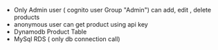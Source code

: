 - Only Admin user ( cognito user Group "Admin") can add, edit , delete products
- anonymous user can get product using api key
- Dynamodb Product Table
- MySql RDS ( only db connection call)